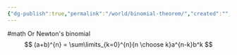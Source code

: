 ```yaml
---
{"dg-publish":true,"permalink":"/world/binomial-theorem/","created":"","updated":""}
---
```


#math 
Or Newton's binomial
$$
(a+b)^{n} = 
\sum\limits_{k=0}^{n}{n \choose k}a^{n-k}b^k
$$